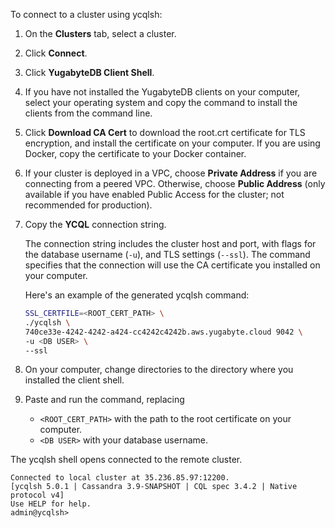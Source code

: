 <!--
+++
private = true
block_indexing = true
+++
-->

To connect to a cluster using ycqlsh:

1. On the **Clusters** tab, select a cluster.
1. Click **Connect**.
1. Click **YugabyteDB Client Shell**.
1. If you have not installed the YugabyteDB clients on your computer, select your operating system and copy the command to install the clients from the command line.
1. Click **Download CA Cert** to download the root.crt certificate for TLS encryption, and install the certificate on your computer. If you are using Docker, copy the certificate to your Docker container.
1. If your cluster is deployed in a VPC, choose **Private Address** if you are connecting from a peered VPC. Otherwise, choose **Public Address** (only available if you have enabled Public Access for the cluster; not recommended for production).
1. Copy the **YCQL** connection string.

    The connection string includes the cluster host and port, with flags for the database username (`-u`), and TLS settings (`--ssl`). The command specifies that the connection will use the CA certificate you installed on your computer.

    Here's an example of the generated ycqlsh command:

    ```sh
    SSL_CERTFILE=<ROOT_CERT_PATH> \
    ./ycqlsh \
    740ce33e-4242-4242-a424-cc4242c4242b.aws.yugabyte.cloud 9042 \
    -u <DB USER> \
    --ssl
    ```

1. On your computer, change directories to the directory where you installed the client shell.
1. Paste and run the command, replacing

    - `<ROOT_CERT_PATH>` with the path to the root certificate on your computer.
    - `<DB USER>` with your database username.

The ycqlsh shell opens connected to the remote cluster.

```output
Connected to local cluster at 35.236.85.97:12200.
[ycqlsh 5.0.1 | Cassandra 3.9-SNAPSHOT | CQL spec 3.4.2 | Native protocol v4]
Use HELP for help.
admin@ycqlsh>
```

<!-- markdownlint-disable-file MD041 -->
